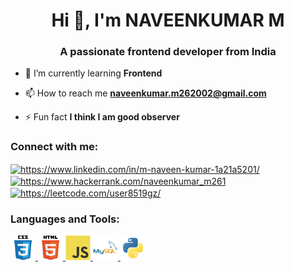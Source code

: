 <h1 align="center">Hi 👋, I'm NAVEENKUMAR M</h1>
<h3 align="center">A passionate frontend developer from India</h3>

- 🌱 I’m currently learning **Frontend**

- 📫 How to reach me **naveenkumar.m262002@gmail.com**

- ⚡ Fun fact **I think I am good observer**

<h3 align="left">Connect with me:</h3>
<p align="left">
<a href="https://linkedin.com/in/https://www.linkedin.com/in/m-naveen-kumar-1a21a5201/" target="blank"><img align="center" src="https://raw.githubusercontent.com/rahuldkjain/github-profile-readme-generator/master/src/images/icons/Social/linked-in-alt.svg" alt="https://www.linkedin.com/in/m-naveen-kumar-1a21a5201/" height="30" width="40" /></a>
<a href="https://www.hackerrank.com/https://www.hackerrank.com/naveenkumar_m261" target="blank"><img align="center" src="https://raw.githubusercontent.com/rahuldkjain/github-profile-readme-generator/master/src/images/icons/Social/hackerrank.svg" alt="https://www.hackerrank.com/naveenkumar_m261" height="30" width="40" /></a>
<a href="https://www.leetcode.com/https://leetcode.com/user8519gz/" target="blank"><img align="center" src="https://raw.githubusercontent.com/rahuldkjain/github-profile-readme-generator/master/src/images/icons/Social/leet-code.svg" alt="https://leetcode.com/user8519gz/" height="30" width="40" /></a>
</p>

<h3 align="left">Languages and Tools:</h3>
<p align="left"> <a href="https://www.w3schools.com/css/" target="_blank" rel="noreferrer"> <img src="https://raw.githubusercontent.com/devicons/devicon/master/icons/css3/css3-original-wordmark.svg" alt="css3" width="40" height="40"/> </a> <a href="https://www.w3.org/html/" target="_blank" rel="noreferrer"> <img src="https://raw.githubusercontent.com/devicons/devicon/master/icons/html5/html5-original-wordmark.svg" alt="html5" width="40" height="40"/> </a> <a href="https://developer.mozilla.org/en-US/docs/Web/JavaScript" target="_blank" rel="noreferrer"> <img src="https://raw.githubusercontent.com/devicons/devicon/master/icons/javascript/javascript-original.svg" alt="javascript" width="40" height="40"/> </a> <a href="https://www.mysql.com/" target="_blank" rel="noreferrer"> <img src="https://raw.githubusercontent.com/devicons/devicon/master/icons/mysql/mysql-original-wordmark.svg" alt="mysql" width="40" height="40"/> </a> <a href="https://www.python.org" target="_blank" rel="noreferrer"> <img src="https://raw.githubusercontent.com/devicons/devicon/master/icons/python/python-original.svg" alt="python" width="40" height="40"/> </a> </p>
